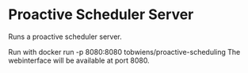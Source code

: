# Proactive Scheduler Server

Runs a proactive scheduler server.

Run with docker run -p 8080:8080 tobwiens/proactive-scheduling
The webinterface will be available at port 8080.

